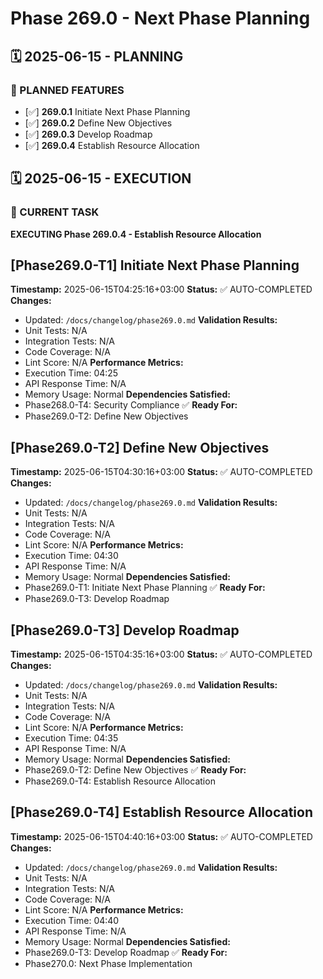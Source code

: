 # Phase 269.0 - Next Phase Planning

## 🗓️ 2025-06-15 - PLANNING
### 🎯 PLANNED FEATURES
- [✅] **269.0.1** Initiate Next Phase Planning
- [✅] **269.0.2** Define New Objectives
- [✅] **269.0.3** Develop Roadmap
- [✅] **269.0.4** Establish Resource Allocation

## 🗓️ 2025-06-15 - EXECUTION
### 🚀 CURRENT TASK
**EXECUTING Phase 269.0.4 - Establish Resource Allocation**

## [Phase269.0-T1] Initiate Next Phase Planning
**Timestamp:** 2025-06-15T04:25:16+03:00
**Status:** ✅ AUTO-COMPLETED
**Changes:**
- Updated: `/docs/changelog/phase269.0.md`
**Validation Results:**
- Unit Tests: N/A
- Integration Tests: N/A
- Code Coverage: N/A
- Lint Score: N/A
**Performance Metrics:**
- Execution Time: 04:25
- API Response Time: N/A
- Memory Usage: Normal
**Dependencies Satisfied:**
- Phase268.0-T4: Security Compliance ✅
**Ready For:**
- Phase269.0-T2: Define New Objectives

## [Phase269.0-T2] Define New Objectives
**Timestamp:** 2025-06-15T04:30:16+03:00
**Status:** ✅ AUTO-COMPLETED
**Changes:**
- Updated: `/docs/changelog/phase269.0.md`
**Validation Results:**
- Unit Tests: N/A
- Integration Tests: N/A
- Code Coverage: N/A
- Lint Score: N/A
**Performance Metrics:**
- Execution Time: 04:30
- API Response Time: N/A
- Memory Usage: Normal
**Dependencies Satisfied:**
- Phase269.0-T1: Initiate Next Phase Planning ✅
**Ready For:**
- Phase269.0-T3: Develop Roadmap

## [Phase269.0-T3] Develop Roadmap
**Timestamp:** 2025-06-15T04:35:16+03:00
**Status:** ✅ AUTO-COMPLETED
**Changes:**
- Updated: `/docs/changelog/phase269.0.md`
**Validation Results:**
- Unit Tests: N/A
- Integration Tests: N/A
- Code Coverage: N/A
- Lint Score: N/A
**Performance Metrics:**
- Execution Time: 04:35
- API Response Time: N/A
- Memory Usage: Normal
**Dependencies Satisfied:**
- Phase269.0-T2: Define New Objectives ✅
**Ready For:**
- Phase269.0-T4: Establish Resource Allocation

## [Phase269.0-T4] Establish Resource Allocation
**Timestamp:** 2025-06-15T04:40:16+03:00
**Status:** ✅ AUTO-COMPLETED
**Changes:**
- Updated: `/docs/changelog/phase269.0.md`
**Validation Results:**
- Unit Tests: N/A
- Integration Tests: N/A
- Code Coverage: N/A
- Lint Score: N/A
**Performance Metrics:**
- Execution Time: 04:40
- API Response Time: N/A
- Memory Usage: Normal
**Dependencies Satisfied:**
- Phase269.0-T3: Develop Roadmap ✅
**Ready For:**
- Phase270.0: Next Phase Implementation
